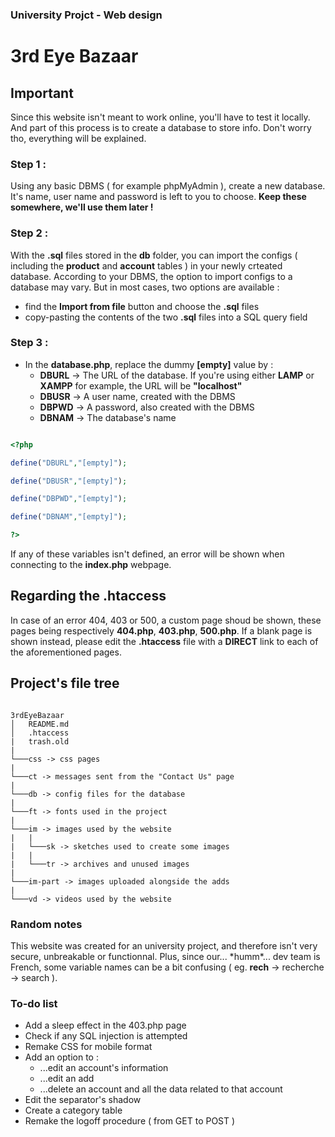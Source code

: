 ### University Projct - Web design
3rd Eye Bazaar
===

## Important

Since this website isn't meant to work online, you'll have to test it locally. And part of this process is to create a database to store info. Don't worry tho, everything will be explained. 

### Step 1 :
Using any basic DBMS ( for example phpMyAdmin ), create a new database. It's name, user name and password is left to you to choose. **Keep these somewhere, we'll use them later !**

### Step 2 :
With the **.sql** files stored in the **db** folder, you can import the configs ( including the **product** and **account** tables ) in your newly crteated database. According to your DBMS, the option to import configs to a database may vary. But in most cases, two options are available : 

- find the **Import from file** button and choose the **.sql** files
- copy-pasting the contents of the two **.sql** files into a SQL query field

### Step 3 :

- In the **database.php**, replace the dummy **[empty]** value by :
    - **DBURL** -> The URL of the database. If you're using either **LAMP** or **XAMPP** for example, the URL will be **"localhost"**
    - **DBUSR** -> A user name, created with the DBMS
    - **DBPWD** -> A password, also created with the DBMS
    - **DBNAM** -> The database's name
```php

<?php

define("DBURL","[empty]");

define("DBUSR","[empty]");

define("DBPWD","[empty]");

define("DBNAM","[empty]");

?>

```
If any of these variables isn't defined, an error will be shown when connecting to the **index.php** webpage.

## Regarding the .htaccess

In case of an error 404, 403 or 500, a custom page shoud be shown, these pages being respectively **404.php**, **403.php**, **500.php**. If a blank page is shown instead, please edit the **.htaccess** file with a **DIRECT** link to each of the aforementioned pages.

## Project's file tree

```

3rdEyeBazaar
│   README.md
│   .htaccess
|   trash.old
|
└───css -> css pages
|
└───ct -> messages sent from the "Contact Us" page
|
└───db -> config files for the database
|
└───ft -> fonts used in the project
|
└───im -> images used by the website
|   |
|   └───sk -> sketches used to create some images
|   |
|   └───tr -> archives and unused images
|
└───im-part -> images uploaded alongside the adds
|
└───vd -> videos used by the website

```

### Random notes

This website was created for an university project, and therefore isn't very secure, unbreakable or functionnal. Plus, since our... \*humm\*... dev team is French, some variable names can be a bit confusing ( eg. **rech** -> recherche -> search ).

### To-do list

- Add a sleep effect in the 403.php page
- Check if any SQL injection is attempted
- Remake CSS for mobile format
- Add an option to :
    - ...edit an account's information
    - ...edit an add
    - ...delete an account and all the data related to that account
- Edit the separator's shadow
- Create a category table
- Remake the logoff procedure ( from GET to POST )
